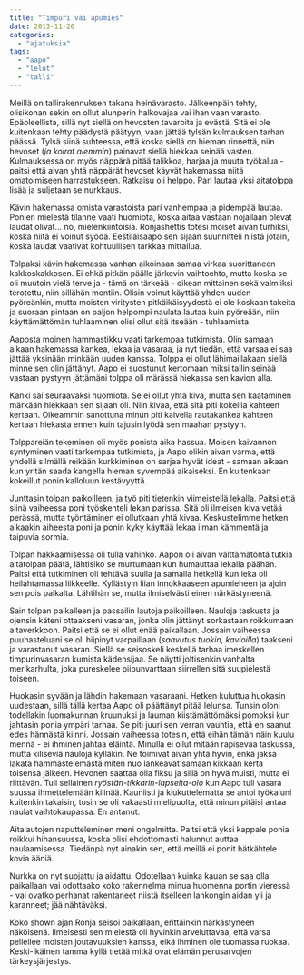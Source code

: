 ```yaml
---
title: "Timpuri vai apumies"
date: 2013-11-20
categories: 
  - "ajatuksia"
tags: 
  - "aapo"
  - "lelut"
  - "talli"
---
```


Meillä on tallirakennuksen takana heinävarasto. Jälkeenpäin tehty, olisikohan sekin on ollut alunperin halkovajaa vai ihan vaan varasto. Epäoleellista, sillä nyt siellä on hevosten tavaroita ja evästä. Sitä ei ole kuitenkaan tehty päädystä päätyyn, vaan jättää tylsän kulmauksen tarhan päässä. Tylsä siinä suhteessa, että koska siellä on hieman rinnettä, niin hevoset (_ja koirat aiemmin_) painavat siellä hiekkaa seinää vasten. Kulmauksessa on myös näppärä pitää talikkoa, harjaa ja muuta työkalua - paitsi että aivan yhtä näppärät hevoset käyvät hakemassa niitä omatoimiseen harrastukseen. Ratkaisu oli helppo. Pari lautaa yksi aitatolppa lisää ja suljetaan se nurkkaus.

<!--more-->

Kävin hakemassa omista varastoista pari vanhempaa ja pidempää lautaa. Ponien mielestä tilanne vaati huomiota, koska aitaa vastaan nojallaan olevat laudat olivat... no, mielenkiintoisia. Ronjashettis totesi moiset aivan turhiksi, koska niitä ei voinut syödä. Eestiläisaapo sen sijaan suunnitteli niistä jotain, koska laudat vaativat kohtuullisen tarkkaa mittailua.

Tolpaksi kävin hakemassa vanhan aikoinaan samaa virkaa suorittaneen kakkoskakkosen. Ei ehkä pitkän päälle järkevin vaihtoehto, mutta koska se oli muutoin vielä terve ja - tämä on tärkeää - oikean mittainen sekä valmiiksi terotettu, niin sillähän mentiin. Olisin voinut käyttää yhden uuden pyöreänkin, mutta moisten viritysten pitkäikäisyydestä ei ole koskaan takeita ja suoraan pintaan on paljon helpompi naulata lautaa kuin pyöreään, niin käyttämättömän tuhlaaminen olisi ollut sitä itseään - tuhlaamista.

Aaposta moinen hammastikku vaati tarkempaa tutkimista. Olin samaan aikaan hakemassa kankea, lekaa ja vasaraa, ja nyt tiedän, että varsaa ei saa jättää yksinään minkään uuden kanssa. Tolppa ei ollut lähimaillakaan siellä minne sen olin jättänyt. Aapo ei suostunut kertomaan miksi tallin seinää vastaan pystyyn jättämäni tolppa oli märässä hiekassa sen kavion alla.

Kanki sai seuraavaksi huomiota. Se ei ollut yhtä kiva, mutta sen kaataminen märkään hiekkaan sen sijaan oli. Niin kivaa, että sitä piti kokeilla kahteen kertaan. Oikeammin sanottuna minun piti kaivella rautakankea kahteen kertaan hiekasta ennen kuin tajusin lyödä sen maahan pystyyn.

Tolppareiän tekeminen oli myös ponista aika hassua. Moisen kaivannon syntyminen vaati tarkempaa tutkimista, ja Aapo olikin aivan varma, että yhdellä silmällä reikään kurkkiminen on sarjaa hyvät ideat - samaan aikaan kun yritän saada kangella hieman syvempää aikaiseksi. En kuitenkaan kokeillut ponin kalloluun kestävyyttä.

Junttasin tolpan paikoilleen, ja työ piti tietenkin viimeistellä lekalla. Paitsi että siinä vaiheessa poni työskenteli lekan parissa. Sitä oli ilmeisen kiva vetää perässä, mutta työntäminen ei ollutkaan yhtä kivaa. Keskustelimme hetken aikaakin aiheesta poni ja ponin kyky käyttää lekaa ilman kämmentä ja taipuvia sormia.

Tolpan hakkaamisessa oli tulla vahinko. Aapon oli aivan välttämätöntä tutkia aitatolpan päätä, lähtisiko se murtumaan kun humauttaa lekalla päähän. Paitsi että tutkiminen oli tehtävä suulla ja samalla hetkellä kun leka oli heilahtamassa liikkeelle. Kyllästyin liian innokkaaseen apumieheen ja ajoin sen pois paikalta. Lähtihän se, mutta ilmiselvästi einen närkästyneenä.

Sain tolpan paikalleen ja passailin lautoja paikoilleen. Nauloja taskusta ja ojensin käteni ottaakseni vasaran, jonka olin jättänyt sorkastaan roikkumaan aitaverkkoon. Paitsi että se ei ollut enää paikallaan. Jossain vaiheessa puuhasteluani se oli hiipinyt varpaillaan (_saavutus tuokin, kavioilla_) taakseni ja varastanut vasaran. Siellä se seisoskeli keskellä tarhaa imeskellen timpurinvasaran kumista kädensijaa. Se näytti joltisenkin vanhalta merikarhulta, joka pureskelee piipunvarttaan siirrellen sitä suupielestä toiseen.

Huokasin syvään ja lähdin hakemaan vasaraani. Hetken kuluttua huokasin uudestaan, sillä tällä kertaa Aapo oli päättänyt pitää lelunsa. Tunsin oloni todellakin luomakunnan kruunuksi ja lauman kiistämättömäksi pomoksi kun jahtasin ponia ympäri tarhaa. Se piti juuri sen verran vauhtia, että en saanut edes hännästä kiinni. Jossain vaiheessa totesin, että eihän tämän näin kuulu mennä - ei ihminen jahtaa eläintä. Minulla ei ollut mitään rapisevaa taskussa, mutta kiliseviä nauloja kylläkin. Ne toimivat aivan yhtä hyvin, enkä jaksa lakata hämmästelemästä miten nuo lankeavat samaan kikkaan kerta toisensa jälkeen. Hevonen saattaa olla fiksu ja sillä on hyvä muisti, mutta ei riittävän. Tuli sellainen _ryöstän-tikkarin-lapselta-olo_ kun Aapo tuli vasara suussa ihmettelemään kilinää. Kauniisti ja kiukuttelematta se antoi työkaluni kuitenkin takaisin, tosin se oli vakaasti mielipuolta, että minun pitäisi antaa naulat vaihtokaupassa. En antanut.

Aitalautojen naputteleminen meni ongelmitta. Paitsi että yksi kappale ponia roikkui hihansuussa, koska olisi ehdottomasti halunnut auttaa naulaamisessa. Tiedänpä nyt ainakin sen, että meillä ei ponit hätkähtele kovia ääniä.

Nurkka on nyt suojattu ja aidattu. Odotellaan kuinka kauan se saa olla paikallaan vai odottaako koko rakennelma minua huomenna portin vieressä - vai ovatko perhanat rakentaneet niistä itselleen lankongin aidan yli ja karanneet; jää nähtäväksi.

Koko shown ajan Ronja seisoi paikallaan, erittäinkin närkästyneen näköisenä. Ilmeisesti sen mielestä oli hyvinkin arveluttavaa, että varsa pelleilee moisten joutavuuksien kanssa, eikä ihminen ole tuomassa ruokaa. Keski-ikäinen tamma kyllä tietää mitkä ovat elämän perusarvojen tärkeysjärjestys.
